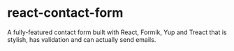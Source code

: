 # react-contact-form
A fully-featured contact form built with React, Formik, Yup and Treact that is stylish, has validation and can actually send emails.
